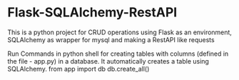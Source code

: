 # Flask-SQLAlchemy-RestAPI
This is a python project for CRUD operations using Flask as an environment, SQLAlchemy as wrapper for mysql and making a RestAPI like requests

Run Commands in python shell for creating tables with columns (defined in the file - app.py) in a database. It automatically creates a table using SQLAlchemy.
from app import db
db.create_all()
